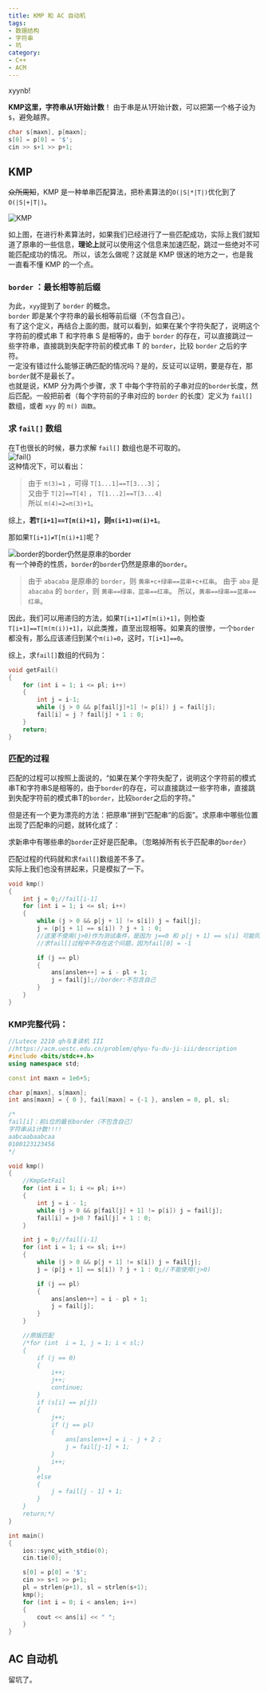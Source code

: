 ```yaml
---
title: KMP 和 AC 自动机
tags:
- 数据结构
- 字符串
- 坑
category:
- C++
- ACM
---
```


xyynb!

**KMP这里，字符串从1开始计数**！
由于串是从1开始计数，可以把第一个格子设为`$`，避免越界。

```c++
char s[maxn], p[maxn];
s[0] = p[0] = '$';
cin >> s+1 >> p+1;
```

## KMP

~~众所周知~~，KMP 是一种单串匹配算法，把朴素算法的`O(|S|*|T|)`优化到了`O(|S|+|T|)`。

![KMP](KMP.png)

如上图，在进行朴素算法时，如果我们已经进行了一些匹配成功，实际上我们就知道了原串的一些信息，**理论上**就可以使用这个信息来加速匹配，跳过一些绝对不可能匹配成功的情况。
所以，该怎么做呢？这就是 KMP 很迷的地方之一，也是我一直看不懂 KMP 的一个点。

### `border` ：最长相等前后缀

为此，`xyy`提到了 `border` 的概念。  
`border` 即是某个字符串的最长相等前后缀（不包含自己）。  
有了这个定义，再结合上面的图，就可以看到，如果在某个字符失配了，说明这个字符前的模式串 T 和字符串 S 是相等的，由于 `border` 的存在，可以直接跳过一些字符串，直接跳到失配字符前的模式串 T 的  `border`，比较 `border` 之后的字符。  
一定没有错过什么能够正确匹配的情况吗？是的，反证可以证明，要是存在，那`border`就不是最长了。  
也就是说，KMP 分为两个步骤，求 T 中每个字符前的子串对应的`border`长度，然后匹配。一般把前者（每个字符前的子串对应的 `border` 的长度）定义为 `fail[]` 数组，或者 `xyy` 的 `π() 函数`。

### 求 `fail[]` 数组

在T也很长的时候，暴力求解 `fail[]` 数组也是不可取的。  
![fail()](getFail.png)  
这种情况下，可以看出：

> 由于 `π(3)=1` ，可得 `T[1...1]==T[3...3]`；  
> 又由于 `T[2]==T[4]` ， `T[1...2]==T[3...4]`  
> 所以 `π(4)=2=π(3)+1`。

综上，**若`T[i+1]==T[π(i)+1]`，则`π(i+1)=π(i)+1`**。

那如果`T[i+1]≠T[π(i)+1]`呢？

![border的border仍然是原串的border](abacabadabacaba.png)  
有一个神奇的性质，`border`的`border`仍然是原串的`border`。

>由于 `abacaba` 是原串的 `border`，则 `黄串+c+绿串==蓝串+c+红串`。
由于 `aba` 是 `abacaba` 的 `border`，则 `黄串==绿串，蓝串==红串`。
所以，`黄串==绿串==蓝串==红串`。

因此，我们可以用递归的方法，如果`T[i+1]≠T[π(i)+1]`，则检查`T[i+1]==T[π(π(i))+1]`，以此类推，直至出现相等。如果真的很惨，一个`border`都没有，那么应该递归到某个`π(i)=0`，这时，`T[i+1]==0`。  

综上，求`fail[]`数组的代码为：

```c++
void getFail()
{
	for (int i = 1; i <= pl; i++)
	{
		int j = i-1;
		while (j > 0 && p[fail[j]+1] != p[i]) j = fail[j];
		fail[i] = j ? fail[j] + 1 : 0;
	}
	return;
}
```

### 匹配的过程

匹配的过程可以按照上面说的，“如果在某个字符失配了，说明这个字符前的模式串T和字符串S是相等的，由于`border`的存在，可以直接跳过一些字符串，直接跳到失配字符前的模式串T的`border`，比较`border`之后的字符。”

但是还有一个更为漂亮的方法：把原串“拼到”匹配串“的后面”。求原串中哪些位置出现了匹配串的问题，就转化成了：

求新串中有哪些串的`border`正好是匹配串。（忽略掉所有长于匹配串的`border`）

匹配过程的代码就和求`fail[]`数组差不多了。  
实际上我们也没有拼起来，只是模拟了一下。

```c++
void kmp()
{
	int j = 0;//fail[i-1]
	for (int i = 1; i <= sl; i++)
	{
		while (j > 0 && p[j + 1] != s[i]) j = fail[j];
		j = (p[j + 1] == s[i]) ? j + 1 : 0;
		//这里不使用(j>0)作为测试条件，是因为 j==0 和 p[j + 1] == s[i] 可能同时成立。
		//求fail[]过程中不存在这个问题，因为fail[0] = -1

		if (j == pl)
		{
			ans[anslen++] = i - pl + 1;
			j = fail[j];//border:不包含自己
		}
	}
}
```

### KMP完整代码：

```c++
//Lutece 2210 qh与复读机 III
//https://acm.uestc.edu.cn/problem/qhyu-fu-du-ji-iii/description
#include <bits/stdc++.h>
using namespace std;

const int maxn = 1e6+5;

char p[maxn], s[maxn];
int ans[maxn] = { 0 }, fail[maxn] = {-1 }, anslen = 0, pl, sl;

/*
fail[i]：前i位的最长border（不包含自己）
字符串从1计数!!!!
aabcaabaabcaa
0100123123456
*/

void kmp()
{
	//KmpGetFail
	for (int i = 1; i <= pl; i++)
	{
		int j = i - 1;
		while (j > 0 && p[fail[j] + 1] != p[i]) j = fail[j];
		fail[i] = j>0 ? fail[j] + 1 : 0;
	}

	int j = 0;//fail[i-1]
	for (int i = 1; i <= sl; i++)
	{
		while (j > 0 && p[j + 1] != s[i]) j = fail[j];
		j = (p[j + 1] == s[i]) ? j + 1 : 0;//不能使用(j>0)

		if (j == pl)
		{
			ans[anslen++] = i - pl + 1;
			j = fail[j];
		}
	}

	//原版匹配
	/*for (int  i = 1, j = 1; i < sl;)
	{
		if (j == 0)
		{
			i++;
			j++;
			continue;
		}
		if (s[i] == p[j])
		{
			j++;
			if (j == pl)
			{
				ans[anslen++] = i - j + 2 ;
				j = fail[j-1] + 1;
			}
			i++;
		}
		else
		{
			j = fail[j - 1] + 1;
		}
	}
	return;*/
}

int main()
{
	ios::sync_with_stdio(0);
	cin.tie(0);

	s[0] = p[0] = '$';
	cin >> s+1 >> p+1;
	pl = strlen(p+1), sl = strlen(s+1);
	kmp();
	for (int i = 0; i < anslen; i++)
	{
		cout << ans[i] << " ";
	}
}
```

## AC 自动机

留坑了。
